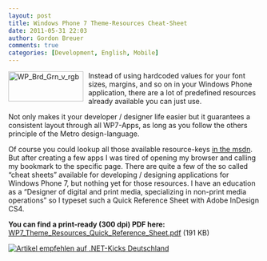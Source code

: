 ```yaml
---
layout: post
title: Windows Phone 7 Theme-Resources Cheat-Sheet
date: 2011-05-31 22:03
author: Gordon Breuer
comments: true
categories: [Development, English, Mobile]
---
```

<p><img style="background-image: none; margin: 0px 10px 10px 0px; padding-left: 0px; padding-right: 0px; display: inline; float: left; padding-top: 0px; border-width: 0px;" title="WP_Brd_Grn_v_rgb" src="http://anheledirwp.blob.core.windows.net/wordpress/2011/05/WP_Brd_Grn_v_rgb.png" border="0" alt="WP_Brd_Grn_v_rgb" width="150" height="60" align="left" /></p>
<p>Instead of using hardcoded values for your font sizes, margins, and so on in your Windows Phone application, there are a lot of predefined resources already available you can just use.</p>
<p>Not only makes it your developer / designer life easier but it guarantees a consistent layout through all WP7-Apps, as long as you follow the others principle of the Metro design-language.</p>
<p>Of course you could lookup all those available resource-keys <a href="http://msdn.microsoft.com/en-us/library/ff769552(v=VS.92).aspx" target="_blank">in the msdn</a>. But after creating a few apps I was tired of opening my browser and calling my bookmark to the specific page. There are quite a few of the so called &ldquo;cheat sheets&rdquo; available for developing / designing applications for Windows Phone 7, but nothing yet for those resources. I have an education as a &ldquo;Designer of digital and print media, specializing in non-print media operations&rdquo; so I typeset such a Quick Reference Sheet with Adobe InDesign CS4.</p>
<p><strong>You can find a print-ready (300 dpi) PDF here:</strong> <br /><a href="http://static.gordon-breuer.de/files/pdf/WP7_Theme_Resources_Quick_Reference_Sheet.pdf" target="_blank">WP7_Theme_Resources_Quick_Reference_Sheet.pdf</a> (191 KB)</p>
<p><a href="http://dotnet-kicks.de/kick/?url=http://old.gordon-breuer.de/post/2011/05/31/Windows-Phone-7-Theme-Resources-Cheat-Sheet.aspx&amp;title=Windows Phone 7 Theme-Resources Cheat-Sheet" target="_blank"><img src="http://dotnet-kicks.de/Services/Images/KickItImageGenerator.ashx?url=http://old.gordon-breuer.de/post/2011/05/31/Windows-Phone-7-Theme-Resources-Cheat-Sheet.aspx" border="0" alt="Artikel empfehlen auf .NET-Kicks Deutschland" /> </a></p>
